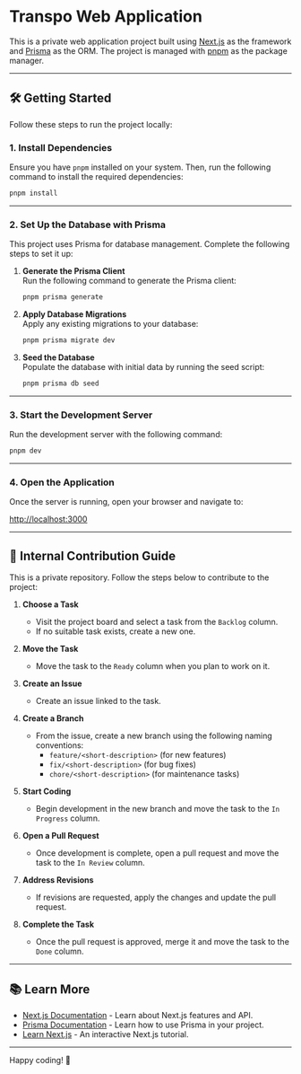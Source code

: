 # Transpo Web Application

This is a private web application project built using [Next.js](https://nextjs.org) as the framework and [Prisma](https://www.prisma.io/) as the ORM. The project is managed with [pnpm](https://pnpm.io/) as the package manager.

---

## 🛠️ Getting Started

Follow these steps to run the project locally:

### 1. Install Dependencies

Ensure you have `pnpm` installed on your system. Then, run the following command to install the required dependencies:

```bash
pnpm install
```

---

### 2. Set Up the Database with Prisma

This project uses Prisma for database management. Complete the following steps to set it up:

1. **Generate the Prisma Client**  
   Run the following command to generate the Prisma client:

   ```bash
   pnpm prisma generate
   ```

2. **Apply Database Migrations**  
   Apply any existing migrations to your database:

   ```bash
   pnpm prisma migrate dev
   ```

3. **Seed the Database**  
   Populate the database with initial data by running the seed script:

   ```bash
   pnpm prisma db seed
   ```

---

### 3. Start the Development Server

Run the development server with the following command:

```bash
pnpm dev
```

---

### 4. Open the Application

Once the server is running, open your browser and navigate to:

[http://localhost:3000](http://localhost:3000)

---

## 🤝 Internal Contribution Guide

This is a private repository. Follow the steps below to contribute to the project:

1. **Choose a Task**

   - Visit the project board and select a task from the `Backlog` column.
   - If no suitable task exists, create a new one.

2. **Move the Task**

   - Move the task to the `Ready` column when you plan to work on it.

3. **Create an Issue**

   - Create an issue linked to the task.

4. **Create a Branch**

   - From the issue, create a new branch using the following naming conventions:
     - `feature/<short-description>` (for new features)
     - `fix/<short-description>` (for bug fixes)
     - `chore/<short-description>` (for maintenance tasks)

5. **Start Coding**

   - Begin development in the new branch and move the task to the `In Progress` column.

6. **Open a Pull Request**

   - Once development is complete, open a pull request and move the task to the `In Review` column.

7. **Address Revisions**

   - If revisions are requested, apply the changes and update the pull request.

8. **Complete the Task**
   - Once the pull request is approved, merge it and move the task to the `Done` column.

---

## 📚 Learn More

- [Next.js Documentation](https://nextjs.org/docs) - Learn about Next.js features and API.
- [Prisma Documentation](https://www.prisma.io/docs) - Learn how to use Prisma in your project.
- [Learn Next.js](https://nextjs.org/learn) - An interactive Next.js tutorial.

---

Happy coding! 🎉
